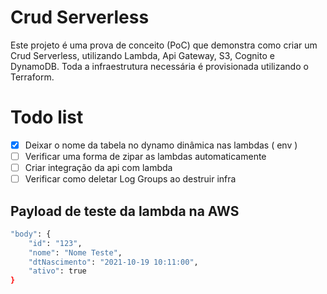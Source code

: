 # Crud Serverless

Este projeto é uma prova de conceito (PoC) que demonstra como criar um Crud Serverless, utilizando Lambda, Api Gateway, S3, Cognito e DynamoDB. Toda a infraestrutura necessária é provisionada utilizando o Terraform.

# Todo list
- [x] Deixar o nome da tabela no dynamo dinâmica nas lambdas ( env )
- [ ] Verificar uma forma de zipar as lambdas automaticamente
- [ ] Criar integração da api com lambda
- [ ] Verificar como deletar Log Groups ao destruir infra

## Payload de teste da lambda na AWS

```bash
"body": {
    "id": "123",
    "nome": "Nome Teste",
    "dtNascimento": "2021-10-19 10:11:00",
    "ativo": true
}
```
